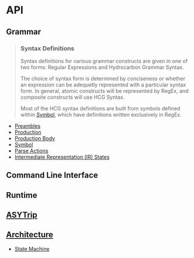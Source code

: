 # API



## Grammar

> ### Syntax Definitions
> 
> Syntax definitions for various grammar constructs are given in one of 
> two forms: Regular Expressions and Hydrocarbon Grammar Syntax. 
> 
> The choice of syntax form is determined by conciseness or whether an expression can be 
> adequetly represented with a particular syntax form. In general, atomic
> constructs will be represented by RegEx, and composite constructs will use
> HCG Syntax.
> 
> Most of the HCG syntax definitions are built from symbols defined within
> [Symbol](./api.symbols.index.md), which have definitions written exclusively
> in RegEx.

- [Preambles](./api.preambles.index.md)
- [Production](./api.production.index.md)
- [Production Body](./api.production_body.index.md)
- [Symbol](./api.symbols.index.md)
- [Parse Actions](./api.parse_action.index.md)
- [Intermediate Representation (IR) States](./api.ir.index.md)

## Command Line Interface

## Runtime

## [ASYTrip](./api.asytrip.index.md)

## [Architecture](./architecture.index.md)
- [State Machine](./architecture.state_machine.index.md)
